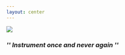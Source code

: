 ```yaml
---
layout: center
---
```


<img src="https://opentelemetry.io/img/logos/opentelemetry-horizontal-color.svg">

### _**'' Instrument once and never again ''**_
<!--
Merged from two OSS project:
- OpenTracing
- OpenCensus
-->

<style>
.slidev-layout {
    background: linear-gradient(to right, #A11CAF, #5B21B6);
}
</style>
